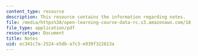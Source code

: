 ```yaml
---
content_type: resource
description: This resource contains the information regarding notes.
file: /media/https%3A/open-learning-course-data-rc.s3.amazonaws.com/18-725-algebraic-geometry-fall-2015/ec341c7a2524e5dba7c3e939f322613a_MIT18_725F15_notes.pdf
file_type: application/pdf
resourcetype: Document
title: Notes
uid: ec341c7a-2524-e5db-a7c3-e939f322613a
---
```

